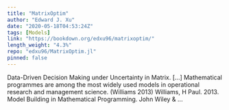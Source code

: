 ```yaml
---
title: "MatrixOptim"
author: "Edward J. Xu"
date: "2020-05-18T04:53:24Z"
tags: [Models]
link: "https://bookdown.org/edxu96/matrixoptim/"
length_weight: "4.3%"
repo: "edxu96/MatrixOptim.jl"
pinned: false
---
```


Data-Driven Decision Making under Uncertainty in Matrix. [...] Mathematical programmes are among the most widely used models in operational research and management science. (Williams 2013) Williams, H Paul. 2013. Model Building in Mathematical Programming. John Wiley & ...
